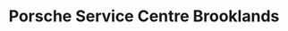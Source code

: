 ---
title: "Porsche Service Centre Brooklands"
url: /byfleet/porsche-service-centre-brooklands/
shop: car repair
---